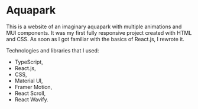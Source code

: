 # Aquapark

This is a website of an imaginary aquapark with multiple animations and MUI components. It was my first fully responsive project created with HTML and CSS. As soon as I got familiar with the basics of React.js, I rewrote it. 

Technologies and libraries that I used:

- TypeScript,
- React.js,
- CSS,
- Material UI,
- Framer Motion,
- React Scroll,
- React Wavify.
